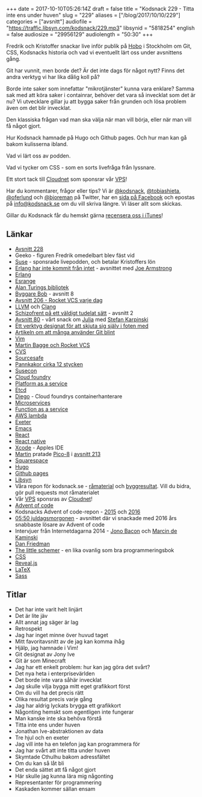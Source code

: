 +++
date = 2017-10-10T05:26:14Z
draft = false
title = "Kodsnack 229 - Titta inte ens under huven"
slug = "229"
aliases = ["/blog/2017/10/10/229"]
categories = ["avsnitt"]
audiofile = "https://traffic.libsyn.com/kodsnack/229.mp3"
libsynid = "5818254"
english = false
audiosize = "29956129"
audiolength = "50:30"
+++

Fredrik och Kristoffer snackar live inför publik på [Hobo](https://hobo.se/sv/) i Stockholm om Git, CSS, Kodsnacks historia och vad vi eventuellt lärt oss under avsnittens gång.

Git har vunnit, men borde det? Är det inte dags för något nytt? Finns det andra verktyg vi har lika dålig koll på?

Borde inte saker som innefattar "mikrotjänster" kunna vara enklare? Samma sak med att köra saker i containrar, behöver det vara så invecklat som det är nu? Vi utvecklare gillar ju att bygga saker från grunden och lösa problem även om det blir invecklat.

Den klassiska frågan vad man ska välja när man vill börja, eller när man vill få något gjort.

Hur Kodsnack hamnade på Hugo och Github pages. Och hur man kan gå bakom kulisserna ibland.

Vad vi lärt oss av podden.

Vad vi tycker om CSS - som en sorts livefråga från lyssnare.

Ett stort tack till [Cloudnet](http://www.cloudnet.se) som sponsrar vår [VPS](http://en.wikipedia.org/wiki/Virtual_private_server)!

Har du kommentarer, frågor eller tips? Vi är [@kodsnack](https://www.twitter.com/kodsnack), [@tobiashieta](https://www.twitter.com/tobiashieta), [@oferlund](https://www.twitter.com/oferlund) och [@bjoreman](https://www.twitter.com/bjoreman) på Twitter, har en [sida på Facebook](https://www.facebook.com/kodsnack) och epostas på [info@kodsnack.se](mailto:info@kodsnack.se) om du vill skriva längre. Vi läser allt som skickas.

Gillar du Kodsnack får du hemskt gärna [recensera oss i iTunes](http://itunes.apple.com/se/podcast/kodsnack/id561631498?l=en)!

## Länkar ##
* [Avsnitt 228](https://kodsnack.se/228/)
* Geeko - figuren Fredrik omedelbart blev fäst vid
* [Suse](https://www.suse.com/) - sponsrade livepodden, och betalar Kristoffers lön
* [Erlang har inte kommit från intet](https://kodsnack.se/156/) - avsnittet med [Joe Armstrong](https://joearms.github.io/index.html)
* [Erlang](https://en.wikipedia.org/wiki/Erlang_%28programming_language%29)
* [Esrange](https://sv.wikipedia.org/wiki/Esrange)
* [Alan Turings bibliotek](http://www.turingarchive.org/)
* [Byggare Bob](https://kodsnack.se/8/) - avsnitt 8
* [Avsnitt 206 - Rocket VCS varje dag](https://kodsnack.se/206/)
* [LLVM](http://www.llvm.org/) och [Clang](http://clang.llvm.org/get_started.html)
* [Schizofrent på ett väldigt tudelat sätt](https://kodsnack.se/2/) - avsnitt 2
* [Avsnitt 80](https://kodsnack.se/80/) - vårt snack om [Julia](http://julialang.org/) med [Stefan Karpinski](http://karpinski.org/)
* [Ett verktyg designat för att skjuta sig själv i foten med](https://kodsnack.se/13/)
* [Artikeln om att många använder Git blint](http://www.ppig.org/sites/default/files/2014-PPIG-25th-Church.pdf)
* [Vim](https://en.wikipedia.org/wiki/Vim_%28text_editor%29)
* [Martin Bagge och Rocket VCS](http://martinbagge.tumblr.com/post/160011454453/re-205-mementometodiken)
* [CVS](https://en.wikipedia.org/wiki/Concurrent_Versions_System)
* [Sourcesafe](https://en.wikipedia.org/wiki/Microsoft_Visual_SourceSafe)
* [Pannkakor cirka 12 stycken](https://www.bokus.com/bok/9789137123950/pannkakor-cirka-12-stycken/)
* [Susecon](https://www.susecon.com/)
* [Cloud foundry](https://www.cloudfoundry.org/)
* [Platform as a service](https://en.wikipedia.org/wiki/Platform_as_a_service)
* [Etcd](https://en.wikipedia.org/wiki/Container_Linux_by_CoreOS#ETCD)
* [Diego](https://docs.cloudfoundry.org/concepts/diego/diego-architecture.html) - Cloud foundrys containerhanterare
* [Microservices](https://en.wikipedia.org/wiki/Microservices)
* [Function as a service](https://en.wikipedia.org/wiki/Function_as_a_service)
* [AWS lambda](https://aws.amazon.com/lambda)
* [Exeter](http://tmoliff.blogspot.se/2011/08/exeter-n.html)
* [Emacs](https://en.wikipedia.org/wiki/Emacs)
* [React](https://en.wikipedia.org/wiki/React_%28JavaScript_library%29)
* [React native](https://en.wikipedia.org/wiki/React_%28JavaScript_library%29#React_Native)
* [Xcode](https://en.wikipedia.org/wiki/Xcode) - Apples IDE
* [Martin](https://kodsnack.se/213/) pratade [Pico-8](https://www.lexaloffle.com/pico-8.php) i [avsnitt 213](https://kodsnack.se/213/)
* [Squarespace](https://en.wikipedia.org/wiki/Squarespace)
* [Hugo](http://gohugo.io/)
* [Github pages](https://pages.github.com/)
* [Libsyn](https://www.libsyn.com/)
* Våra repon för kodsnack.se - [råmaterial](https://github.com/kodsnack/site) och [byggresultat](https://github.com/kodsnack/kodsnack.github.io). Vill du bidra, gör pull requests mot råmaterialet
* Vår [VPS](http://en.wikipedia.org/wiki/Virtual_private_server) sponsras av [Cloudnet](http://www.cloudnet.se)!
* [Advent of code](http://adventofcode.com/)
* Kodsnacks Advent of code-repon - [2015](https://github.com/kodsnack/advent_of_code_2015) och [2016](https://github.com/kodsnack/advent_of_code_2016)
* [05:50 juldagsmorgonen](https://kodsnack.se/191/) - avsnittet där vi snackade med 2016 års snabbaste lösare av Advent of code
* Intervjuer från Internetdagarna 2014 - [Jono Bacon](https://kodsnack.se/34/) och [Marcin de Kaminski](https://kodsnack.se/35/)
* [Dan Friedman](https://en.wikipedia.org/wiki/Daniel_P._Friedman)
* [The little schemer](https://mitpress.mit.edu/books/little-schemer) - en lika ovanlig som bra programmeringsbok
* [CSS](https://en.wikipedia.org/wiki/Cascading_Style_Sheets)
* [Reveal.js](http://lab.hakim.se/reveal-js/#/)
* [LaTeX](https://en.wikipedia.org/wiki/LaTeX)
* [Sass](http://sass-lang.com/)

## Titlar ##
* Det har inte varit helt linjärt
* Det är lite jäv
* Allt annat jag säger är lag
* Retrospekt
* Jag har inget minne över huvud taget
* Mitt favoritavsnitt av de jag kan komma ihåg
* Hjälp, jag hamnade i Vim!
* Git designat av Jony Ive
* Git är som Minecraft
* Jag har ett enkelt problem: hur kan jag göra det svårt?
* Det nya heta i enterprisevärlden
* Det borde inte vara såhär invecklat
* Jag skulle vilja bygga mitt eget grafikkort först
* Om du vill ha det precis rätt
* Olika resultat precis varje gång
* Jag har aldrig lyckats brygga ett grafikkort
* Någonting hemskt som egentligen inte fungerar
* Man kanske inte ska behöva förstå
* Titta inte ens under huven
* Jonathan Ive-abstraktionen av data
* Tre hjul och en exeter
* Jag vill inte ha en telefon jag kan programmera för
* Jag har svårt att inte titta under huven
* Skymtade Cthulhu bakom adressfältet
* Om du kan så låt bli
* Det enda sättet att få något gjort
* Här skulle jag kunna lära mig någonting
* Representanter för programmering
* Kaskaden kommer sällan ensam